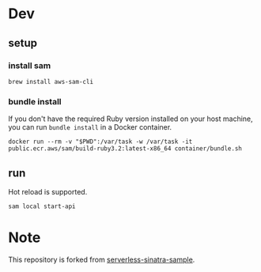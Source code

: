 # Dev
## setup
### install sam

```
brew install aws-sam-cli
```

### bundle install

If you don't have the required Ruby version installed on your host machine, you can run `bundle install` in a Docker container.

```
docker run --rm -v "$PWD":/var/task -w /var/task -it public.ecr.aws/sam/build-ruby3.2:latest-x86_64 container/bundle.sh
```

## run

Hot reload is supported.

```
sam local start-api
```

# Note

This repository is forked from [serverless-sinatra-sample](https://github.com/aws-samples/serverless-sinatra-sample).